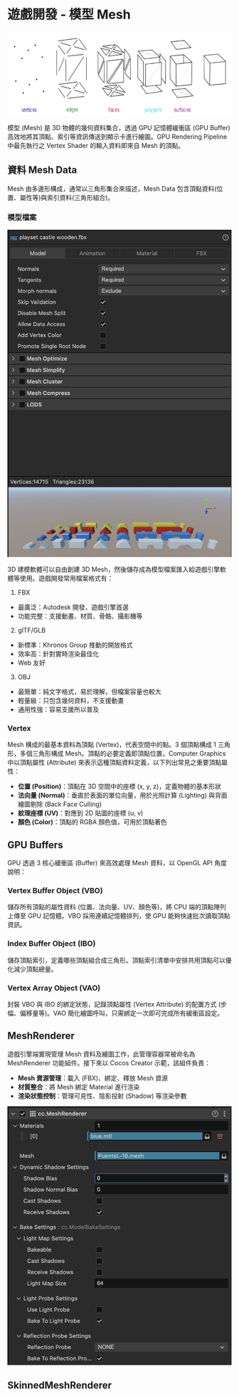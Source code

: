 # 遊戲開發 - 模型 Mesh

![Mesh](images/point_line_triangle_mesh.png)

模型 (Mesh) 是 3D 物體的幾何資料集合，透過 GPU 記憶體緩衝區 (GPU Buffer) 高效地將其頂點、索引等資訊傳送到顯示卡進行繪圖。GPU Rendering Pipeline 中最先執行之 Vertex Shader 的輸入資料即來自 Mesh 的頂點。

## 資料 Mesh Data

Mesh 由多邊形構成，通常以三角形集合來描述，Mesh Data 包含頂點資料(位置、屬性等)與索引資料(三角形組合)。

### 模型檔案

![FBX](images/cocoscreator_fbx_preview.png)

3D 建模軟體可以自由創建 3D Mesh，然後儲存成為模型檔案匯入給遊戲引擎軟體等使用。遊戲開發常用檔案格式有：

1. FBX
- 最廣泛：Autodesk 開發，遊戲引擎首選
- 功能完整：支援動畫、材質、骨骼、攝影機等

2. glTF/GLB
- 新標準：Khronos Group 推動的開放格式
- 效率高：針對實時渲染最佳化
- Web 友好

3. OBJ
- 最簡單：純文字格式，易於理解，但檔案容量也較大
- 輕量級：只包含幾何資料，不支援動畫
- 通用性強：容易支援所以普及

### Vertex

Mesh 構成的最基本資料為頂點 (Vertex)，代表空間中的點。3 個頂點構成 1 三角形，多個三角形構成 Mesh。頂點的必要定義即頂點位置，Computer Graphics 中以頂點屬性 (Attribute) 來表示這種頂點資料定義，以下列出常見之重要頂點屬性：

- **位置 (Position)**：頂點在 3D 空間中的座標 (x, y, z)，定義物體的基本形狀
- **法向量 (Normal)**：垂直於表面的單位向量，用於光照計算 (Lighting) 與背面繪圖剔除 (Back Face Culling)
- **紋理座標 (UV)**：對應到 2D 貼圖的座標 (u, v)
- **顏色 (Color)**：頂點的 RGBA 顏色值，可用於頂點著色

## GPU Buffers

GPU 透過 3 核心緩衝區 (Buffer) 來高效處理 Mesh 資料，以 OpenGL API 角度說明：

### Vertex Buffer Object (VBO)

儲存所有頂點的屬性資料 (位置、法向量、UV、顏色等)，將 CPU 端的頂點陣列上傳至 GPU 記憶體。VBO 採用連續記憶體排列，使 GPU 能夠快速批次讀取頂點資訊。

### Index Buffer Object (IBO)

儲存頂點索引，定義哪些頂點組合成三角形。頂點索引清單中安排共用頂點可以優化減少頂點總量。

### Vertex Array Object (VAO)

封裝 VBO 與 IBO 的綁定狀態，記錄頂點屬性 (Vertex Attribute) 的配置方式 (步幅、偏移量等)。VAO 簡化繪圖呼叫，只需綁定一次即可完成所有緩衝區設定。

## MeshRenderer

遊戲引擎端實現管理 Mesh 資料及繪圖工作，此管理容器常被命名為 MeshRenderer 功能組件。接下來以 Cocos Creator 示範，該組件負責：
- **Mesh 資源管理**：載入 (FBX)、綁定、釋放 Mesh 資源
- **材質整合**：將 Mesh 綁定 Material 進行渲染
- **渲染狀態控制**：管理可見性、陰影投射 (Shadow) 等渲染參數

![MeshRenderer](images/cocoscreator_meshrenderer_inspector.png)

## SkinnedMeshRenderer
